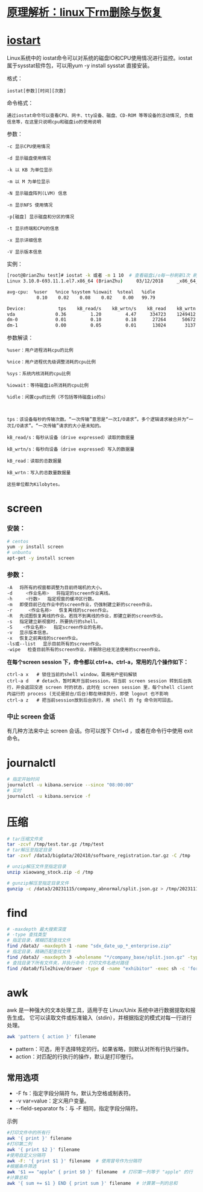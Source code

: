 # [原理解析：linux下rm删除与恢复](https://www.sklinux.com/posts/devops/rm%E6%96%87%E4%BB%B6%E5%88%A0%E9%99%A4%E4%B8%8E%E6%81%A2%E5%A4%8D/)



# [iostart](https://www.cnblogs.com/brianzhu/p/8550251.html)

Linux系统中的 iostat命令可以对系统的磁盘IO和CPU使用情况进行监控。iostat属于sysstat软件包，可以用yum -y install sysstat 直接安装。

格式：

```
iostat[参数][时间][次数]
```

命令格式：

```
通过iostat命令可以查看CPU、网卡、tty设备、磁盘、CD-ROM 等等设备的活动情况, 负载信息等，在这里只说明cpu和磁盘io的使用说明
```

参数：

```
-c 显示CPU使用情况

-d 显示磁盘使用情况

-k 以 KB 为单位显示

-m 以 M 为单位显示

-N 显示磁盘阵列(LVM) 信息

-n 显示NFS 使用情况

-p[磁盘] 显示磁盘和分区的情况

-t 显示终端和CPU的信息

-x 显示详细信息

-V 显示版本信息
```

实例：

```bash
[root@BrianZhu test]# iostat -k 或者 -m 1 10  # 查看磁盘i/o每一秒刷新1次 刷新10次
Linux 3.10.0-693.11.1.el7.x86_64 (BrianZhu)     03/12/2018     _x86_64_    (1 CPU)

avg-cpu:  %user   %nice %system %iowait  %steal   %idle
           0.10    0.02    0.08    0.02    0.00   99.79

Device:            tps    kB_read/s    kB_wrtn/s    kB_read    kB_wrtn
vda               0.36         1.20         4.47     334723    1249412
dm-0              0.01         0.10         0.18      27264      50672
dm-1              0.00         0.05         0.01      13024       3137
```

 参数解读：

```
%user：用户进程消耗cpu的比例

%nice：用户进程优先级调整消耗的cpu比例

%sys：系统内核消耗的cpu比例

%iowait：等待磁盘io所消耗的cpu比例

%idle：闲置cpu的比例（不包括等待磁盘io的s）

 

tps：该设备每秒的传输次数。“一次传输”意思是“一次I/O请求”。多个逻辑请求被合并为“一次I/O请求”。“一次传输”请求的大小是未知的。

kB_read/s：每秒从设备（drive expressed）读取的数据量

kB_wrtn/s：每秒向设备（drive expressed）写入的数据量

kB_read：读取的总数据量

kB_wrtn：写入的总数量数据量

这些单位都为Kilobytes。
```



# screen

### 安装：

```bash
# centos
yum -y install screen
# unbuntu
apt-get -y install screen
```

### 参数：

```bash
-A 　将所有的视窗都调整为目前终端机的大小。
-d     <作业名称> 　将指定的screen作业离线。
-h     <行数> 　指定视窗的缓冲区行数。
-m 　即使目前已在作业中的screen作业，仍强制建立新的screen作业。
-r      <作业名称> 　恢复离线的screen作业。
-R 　先试图恢复离线的作业。若找不到离线的作业，即建立新的screen作业。
-s 　指定建立新视窗时，所要执行的shell。
-S    <作业名称> 　指定screen作业的名称。
-v 　显示版本信息。
-x 　恢复之前离线的screen作业。
-ls或--list 　显示目前所有的screen作业。
-wipe 　检查目前所有的screen作业，并删除已经无法使用的screen作业。
```

**在每个screen session 下，命令都以 ctrl+a、ctrl-a，常用的几个操作如下：**

```
ctrl-a x   # 锁住当前的shell window，需用用户密码解锁
ctrl-a d   # detach，暂时离开当前session，将当前 screen session 转到后台执行，并会返回没进 screen 时的状态，此时在 screen session 里，每个shell client内运行的 process (无论是前台/后台)都在继续执行，即使 logout 也不影响
ctrl-a z   # 把当前session放到后台执行，用 shell 的 fg 命令则可回去。
```

### 中止 screen 会话

有几种方法来中止 screen 会话。你可以按下 Ctrl+d ，或者在命令行中使用 exit 命令。





# journalctl

```bash
# 指定开始时间
journalctl -u kibana.service --since "08:00:00"
# 实时
journalctl -u kibana.service -f
```


# 压缩
```bash
# tar压缩文件夹
tar -zcvf /tmp/test.tar.gz /tmp/test
# tar解压至指定目录
tar -zxvf /data3/bigdata/202410/software_registration.tar.gz -C /tmp

# unzip解压文件至指定目录
unzip xiaowang_stock.zip -d /tmp

# gunzip解压至指定目录文件
gunzip -c /data3/20231115/company_abnormal/split.json.gz > /tmp/20231115_company_abnormal.json

```

# find
```bash
# -maxdepth 最大搜索深度
# -type 查找类型
# 指定目录，模糊匹配查找文件
find /data3/ -maxdepth 1 -name "sdx_date_up_*_enterprise.zip"
# 指定目录，精确匹配查找文件
find /data3/ -maxdepth 3 -wholename "*/company_base/split.json.gz" -type f
# 查找目录下所有文件夹，并执行命令：打印文件名绝对路径
find /data0/file2hive/drawer -type d -name "exhibitor" -exec sh -c 'for file in "$0"/*; do echo "File: $file"; done' {} \;
```

# awk
awk 是一种强大的文本处理工具，适用于在 Linux/Unix 系统中进行数据提取和报告生成。
它可以读取文件或标准输入（stdin），并根据指定的模式对每一行进行处理。
```bash
awk 'pattern { action }' filename
```
* pattern：可选，用于选择特定的行。如果省略，则默认对所有行执行操作。
* action：对匹配的行执行的操作，默认是打印整行。
## 常用选项
* -F fs：指定字段分隔符 fs，默认为空格或制表符。
* -v var=value：定义用户变量。
* --field-separator fs：与 -F 相同，指定字段分隔符。

示例
```bash
#打印文件中的所有行
awk '{ print }' filename
#打印第二列
awk '{ print $2 }' filename
#使用自定义分隔符
awk -F: '{ print $1 }' filename  # 使用冒号作为分隔符
#根据条件筛选
awk '$1 == "apple" { print $0 }' filename  # 打印第一列等于 "apple" 的行
#计算总和
awk '{ sum += $1 } END { print sum }' filename  # 计算第一列的总和
```